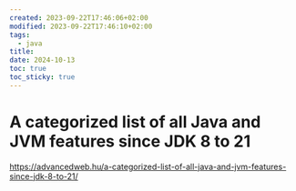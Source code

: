 ```yaml
---
created: 2023-09-22T17:46:06+02:00
modified: 2023-09-22T17:46:10+02:00
tags:
  - java
title: 
date: 2024-10-13
toc: true
toc_sticky: true
---
```


# A categorized list of all Java and JVM features since JDK 8 to 21

<https://advancedweb.hu/a-categorized-list-of-all-java-and-jvm-features-since-jdk-8-to-21/>
